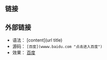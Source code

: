 ## 链接 ##

## 外部链接 ##
- 语法：
[content](url title)
- 源码：
    `[百度](wwww.baidu.com "点击进入百度")`
- 效果：
[百度](wwww.baidu.com "点击进入百度")
